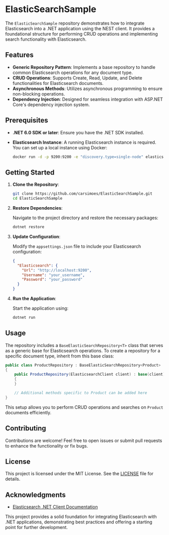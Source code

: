 # ElasticSearchSample

The `ElasticSearchSample` repository demonstrates how to integrate Elasticsearch into a .NET application using the NEST client. It provides a foundational structure for performing CRUD operations and implementing search functionality with Elasticsearch.

## Features

- **Generic Repository Pattern**: Implements a base repository to handle common Elasticsearch operations for any document type.
- **CRUD Operations**: Supports Create, Read, Update, and Delete functionalities for Elasticsearch documents.
- **Asynchronous Methods**: Utilizes asynchronous programming to ensure non-blocking operations.
- **Dependency Injection**: Designed for seamless integration with ASP.NET Core's dependency injection system.

## Prerequisites

- **.NET 6.0 SDK or later**: Ensure you have the .NET SDK installed.
- **Elasticsearch Instance**: A running Elasticsearch instance is required. You can set up a local instance using Docker:

  ```bash
  docker run -d -p 9200:9200 -e "discovery.type=single-node" elasticsearch:8.17.0
  ```

## Getting Started

1. **Clone the Repository**:

   ```bash
   git clone https://github.com/carsimoes/ElasticSearchSample.git
   cd ElasticSearchSample
   ```

2. **Restore Dependencies**:

   Navigate to the project directory and restore the necessary packages:

   ```bash
   dotnet restore
   ```

3. **Update Configuration**:

   Modify the `appsettings.json` file to include your Elasticsearch configuration:

   ```json
   {
     "Elasticsearch": {
       "Url": "http://localhost:9200",
       "Username": "your_username",
       "Password": "your_password"
     }
   }
   ```

4. **Run the Application**:

   Start the application using:

   ```bash
   dotnet run
   ```

## Usage

The repository includes a `BaseElasticSearchRepository<T>` class that serves as a generic base for Elasticsearch operations. To create a repository for a specific document type, inherit from this base class:

```csharp
public class ProductRepository : BaseElasticSearchRepository<Product>
{
    public ProductRepository(ElasticsearchClient client) : base(client)
    {
    }

    // Additional methods specific to Product can be added here
}
```

This setup allows you to perform CRUD operations and searches on `Product` documents efficiently.

## Contributing

Contributions are welcome! Feel free to open issues or submit pull requests to enhance the functionality or fix bugs.

## License

This project is licensed under the MIT License. See the [LICENSE](LICENSE) file for details.

## Acknowledgments

- [Elasticsearch .NET Client Documentation](https://www.elastic.co/guide/en/elasticsearch/client/net-api/current/index.html)

This project provides a solid foundation for integrating Elasticsearch with .NET applications, demonstrating best practices and offering a starting point for further development.

